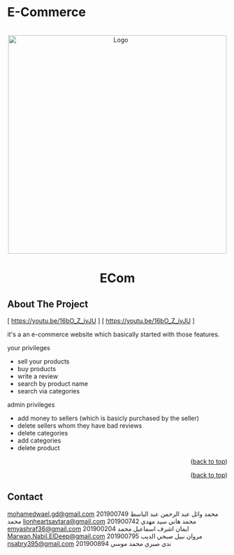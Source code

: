 # E-Commerce

<!-- PROJECT LOGO -->
<br />
<div align="center">
  <a href="https://github.com/othneildrew/Best-README-Template">
    <img src="https://cdn-icons.flaticon.com/png/512/2981/premium/2981297.png?token=exp=1652489028~hmac=d3cef67a9ce69008be19696afb190641" alt="Logo" width="500" height="auto">
  </a>
    <h1>ECom</h1>
</div>




<!-- ABOUT THE PROJECT -->
## About The Project

[ https://youtu.be/16bO_Z_ivJU ]
[ https://youtu.be/16bO_Z_ivJU ]

it's a an e-commerce website which basically started with those features.

your privileges
* sell your products
* buy products
* write a review
* search by product name
* search via categories

admin privileges
* add money to sellers (which is basicly purchased by the seller)
* delete sellers whom they have bad reviews
* delete categories
* add categories
* delete product

<p align="right">(<a href="#top">back to top</a>)</p>


<p align="right">(<a href="#top">back to top</a>)</p>

<!-- CONTACT -->
## Contact
mohamedwael.gd@gmail.com	201900749	محمد وائل عبد الرحمن عبد الباسط محمد
lionheartsaytara@gmail.com	201900742	محمد هاني سيد مهدي
emyashraf36@gmail.com	201900204	ايمان اشرف اسماعيل محمد
Marwan.Nabil.ElDeep@gmail.com	201900795	مروان نبيل صبحي الديب
nsabry395@gmail.com	201900894	ندي صبري محمد موسي

